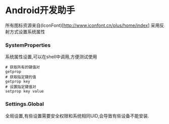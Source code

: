 Android开发助手
===

所有图标资源来自(IconFont)[http://www.iconfont.cn/plus/home/index]
采用反射方式设置系统属性


### SystemProperties
系统属性设置,可以在shell中调用,方便测试使用

```
# 获取所有的键值对
getprop
# 获取指定键的值
getprop key
# 设置指定键值对
setprop key value
```

### Settings.Global
全局设置,有些设置需要安全权限和系统相同UID,会导致有些设备不能安装.